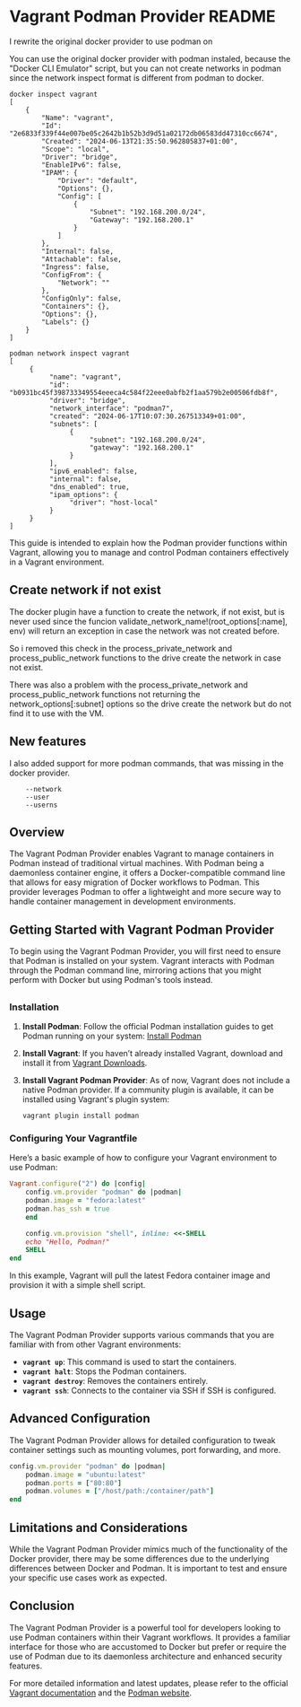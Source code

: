 # Vagrant Podman Provider README

I rewrite the original docker provider to use podman on

You can use the original docker provider with podman instaled, because the "Docker CLI Emulator" script, but you can not create networks in podman since the network inspect format is different from podman to docker.

```
docker inspect vagrant
[
    {
        "Name": "vagrant",
        "Id": "2e6833f339f44e007be05c2642b1b52b3d9d51a02172db06583dd47310cc6674",
        "Created": "2024-06-13T21:35:50.962805837+01:00",
        "Scope": "local",
        "Driver": "bridge",
        "EnableIPv6": false,
        "IPAM": {
            "Driver": "default",
            "Options": {},
            "Config": [
                {
                    "Subnet": "192.168.200.0/24",
                    "Gateway": "192.168.200.1"
                }
            ]
        },
        "Internal": false,
        "Attachable": false,
        "Ingress": false,
        "ConfigFrom": {
            "Network": ""
        },
        "ConfigOnly": false,
        "Containers": {},
        "Options": {},
        "Labels": {}
    }
]
```
```
podman network inspect vagrant
[
     {
          "name": "vagrant",
          "id": "b0931bc45f398733349554eeeca4c584f22eee0abfb2f1aa579b2e00506fdb8f",
          "driver": "bridge",
          "network_interface": "podman7",
          "created": "2024-06-17T10:07:30.267513349+01:00",
          "subnets": [
               {
                    "subnet": "192.168.200.0/24",
                    "gateway": "192.168.200.1"
               }
          ],
          "ipv6_enabled": false,
          "internal": false,
          "dns_enabled": true,
          "ipam_options": {
               "driver": "host-local"
          }
     }
]
```

This guide is intended to explain how the Podman provider functions within Vagrant, allowing you to manage and control Podman containers effectively in a Vagrant environment.

## Create network if not exist
The docker plugin have a function to create the network, if not exist, but is never used since the funcion validate_network_name!(root_options[:name], env) will return an exception in case the network was not created before. 

So i removed this check in the process_private_network and process_public_network functions to the drive create the network in case not exist.

There was also a problem with the process_private_network and process_public_network functions not returning the network_options[:subnet] options so the drive create the network but do not find it to use with the VM.

## New features
I also added support for more podman commands, that was missing in the docker provider.
```
    --network
    --user
    --userns
```

## Overview

The Vagrant Podman Provider enables Vagrant to manage containers in Podman instead of traditional virtual machines. With Podman being a daemonless container engine, it offers a Docker-compatible command line that allows for easy migration of Docker workflows to Podman. This provider leverages Podman to offer a lightweight and more secure way to handle container management in development environments.

## Getting Started with Vagrant Podman Provider

To begin using the Vagrant Podman Provider, you will first need to ensure that Podman is installed on your system. Vagrant interacts with Podman through the Podman command line, mirroring actions that you might perform with Docker but using Podman's tools instead.

##

### Installation

1. **Install Podman**: Follow the official Podman installation guides to get Podman running on your system: [Install Podman](https://podman.io/getting-started/installation)

2. **Install Vagrant**: If you haven’t already installed Vagrant, download and install it from [Vagrant Downloads](https://www.vagrantup.com/downloads.html).

3. **Install Vagrant Podman Provider**: As of now, Vagrant does not include a native Podman provider. If a community plugin is available, it can be installed using Vagrant's plugin system:

    ```
    vagrant plugin install podman
    ```

### Configuring Your Vagrantfile

Here’s a basic example of how to configure your Vagrant environment to use Podman:

```ruby
Vagrant.configure("2") do |config|
    config.vm.provider "podman" do |podman|
    podman.image = "fedora:latest"
    podman.has_ssh = true
    end

    config.vm.provision "shell", inline: <<-SHELL
    echo "Hello, Podman!"
    SHELL
end
```

In this example, Vagrant will pull the latest Fedora container image and provision it with a simple shell script.

## Usage

The Vagrant Podman Provider supports various commands that you are familiar with from other Vagrant environments:

- **`vagrant up`**: This command is used to start the containers.
- **`vagrant halt`**: Stops the Podman containers.
- **`vagrant destroy`**: Removes the containers entirely.
- **`vagrant ssh`**: Connects to the container via SSH if SSH is configured.

## Advanced Configuration

The Vagrant Podman Provider allows for detailed configuration to tweak container settings such as mounting volumes, port forwarding, and more.

```ruby
config.vm.provider "podman" do |podman|
    podman.image = "ubuntu:latest"
    podman.ports = ["80:80"]
    podman.volumes = ["/host/path:/container/path"]
end
```

## Limitations and Considerations

While the Vagrant Podman Provider mimics much of the functionality of the Docker provider, there may be some differences due to the underlying differences between Docker and Podman. It is important to test and ensure your specific use cases work as expected.

## Conclusion

The Vagrant Podman Provider is a powerful tool for developers looking to use Podman containers within their Vagrant workflows. It provides a familiar interface for those who are accustomed to Docker but prefer or require the use of Podman due to its daemonless architecture and enhanced security features.

For more detailed information and latest updates, please refer to the official [Vagrant documentation](https://www.vagrantup.com/docs) and the [Podman website](https://podman.io/).
